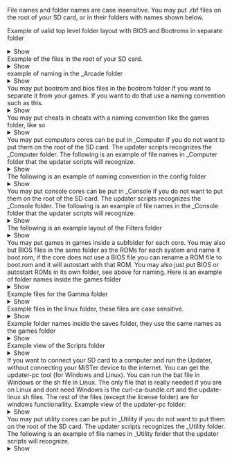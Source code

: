 File names and folder names are case insensitive.
You may put .rbf files on the root of your SD card, or in their folders with names shown below.

Example of valid top level folder layout with BIOS and Bootroms in separate folder
<details><summary>Show</summary>
<p>

```
/media/fat
├── _Arcade
├── bootrom
├── cheats
├── _Computer
├── config
├── _Console
├── Filters
├── games
├── Gamma
├── linux
├── saves
├── Scripts
├── updater-pc
└── _Utility
```

</p>
</details>
Example of the files in the root of your SD card.
<details><summary>Show</summary>
<p>

```
/media/flash
├── menu.jpg
├── menu.rbf
├── MiSTer
└──MiSTer.ini
```

</p>
</details>
example of naming in the _Arcade folder
<details><summary>Show</summary>
<p>

```
_Arcade
├── 1942_20190226.rbf
├── 1943_20190509.rbf
├── Alibaba_20180313.rbf
├── Amidar_20180313.rbf
└── Arkanoid_20190227.rbf
```

</p>
</details>
You may put bootrom and bios files in the bootrom folder if you want to separate it from your games. If you want to do that use a naming convention such as this.
<details><summary>Show</summary>
<p>

```
bootrom
├── a.1942.rom
├── a.1943.rom
├── a.alibbt.rom
├── a.amidar.rom
├── a.arkanoid.rom
├── C64.rom
├── ColecoVision.rom
├── Genesis.rom
├── jtbiocom.rom
├── jtbtiger.rom
├── jtcom.rom
├── jtf1drm.rom
├── jtgng.rom
├── jtgun.rom
├── jttora.rom
├── jtvulgus.rom
├── MacPlus.rom
├── MegaCD.rom
├── Odyssey2.rom
├── QL.rom
├── SNES.rom
├── Spectrum.rom
├── TGFX16.rom
├── TI-99_4A.rom
├── TSConf.rom
├── Vectrex.rom
└── X68000.rom
```

</p>
</details>
You may put cheats in cheats with a naming convention like the games folder, like so
<details><summary>Show</summary>
<p>

```
cheats
├── GameBoy
├── Genesis
├── NES
├── SMS
├── SNES
└── TGFX16
```

</p>
</details>
You may put computers cores can be put in _Computer if you do not want to put them on the root of the SD card. The updater scripts recognizes the _Computer folder. The following is an example of file names in _Computer folder that the updater scripts will recognize.
<details><summary>Show</summary>
<p>

```
_Computer
├── Altair8800_20181113.rbf
├── Amstrad_20190923.rbf
├── ao486_20190927.rbf
├── Apogee_20190927.rbf
├── Apple-I_20190812.rbf
├── Apple-II_20191005.rbf
├── Aquarius_20190927.rbf
├── Archie_20191204.rbf
├── Atari800_20190927.rbf
├── BBCMicro_20190927.rbf
├── BK0011M_20190926.rbf
├── C16_20190924.rbf
├── C64_20190927.rbf
├── ht1080z_20190805.rbf
├── Jupiter_20190927.rbf
├── MacPlus_20190928.rbf
├── minimig_20170626.rbf
├── Minimig_20191204.rbf
├── MSX_20190928.rbf
├── MultiComp_20180629.rbf
├── ORAO_20181230.rbf
├── PDP1_20190101.rbf
├── PET2001_20191117.rbf
├── QL_20190928.rbf
├── SAMCoupe_20190928.rbf
├── SharpMZ_20180926.rbf
├── Specialist_20190926.rbf
├── Ti994a_20191020.rbf
├── TSConf_20190928.rbf
├── Vector-06C_20190926.rbf
├── VIC20_20190927.rbf
├── X68000_20171103.rbf
├── ZX81_20190928.rbf
└── ZX-Spectrum_20191116.rbf
```

</p>
</details>
The following is an example of naming convention in the config folder
<details><summary>Show</summary>
<p>

```
config
├── Altair8800_20181113.rbf
├── Amstrad_20190923.rbf
├── ao486_20190927.rbf
├── Apogee_20190927.rbf
├── Apple-I_20190812.rbf
├── Apple-II_20191005.rbf
├── Aquarius_20190927.rbf
├── Archie_20191204.rbf
├── Atari800_20190927.rbf
├── BBCMicro_20190927.rbf
├── BK0011M_20190926.rbf
├── C16_20190924.rbf
├── C64_20190927.rbf
├── ht1080z_20190805.rbf
├── Jupiter_20190927.rbf
├── MacPlus_20190928.rbf
├── minimig_20170626.rbf
├── Minimig_20191204.rbf
├── MSX_20190928.rbf
├── MultiComp_20180629.rbf
├── ORAO_20181230.rbf
├── PDP1_20190101.rbf
├── PET2001_20191117.rbf
├── QL_20190928.rbf
├── SAMCoupe_20190928.rbf
├── SharpMZ_20180926.rbf
├── Specialist_20190926.rbf
├── Ti994a_20191020.rbf
├── TSConf_20190928.rbf
├── Vector-06C_20190926.rbf
├── VIC20_20190927.rbf
├── X68000_20171103.rbf
├── ZX81_20190928.rbf
└── ZX-Spectrum_20191116.rbf
```

</p>
</details>
You may put console cores can be put in _Console if you do not want to put them on the root of the SD card. The updater scripts recognizes the _Console folder. The following is an example of file names in the _Console folder that the updater scripts will recognize.
<details><summary>Show</summary>
<p>

```
_Console
├── Astrocade_20190927.rbf
├── Atari2600_20190927.rbf
├── Atari5200_20190927.rbf
├── ColecoVision_20190927.rbf
├── Gameboy_20190929.rbf
├── GBA_20191204.rbf
├── Genesis_20191117.rbf
├── MegaCD_20191205.rbf
├── NeoGeo_20191205.rbf
├── NES_20191117.rbf
├── Odyssey2_20181221.rbf
├── Pong_20191006.rbf
├── SMS_20190928.rbf
├── SNES_20191117.rbf
├── TurboGrafx16_20190928.rbf
└── Vectrex_20190928.rbf
```

</p>
</details>
The following is an example layout of the Filters folder
<details><summary>Show</summary>
<p>

```
_Filters
├── Interpolation (Sharp).txt
├── LCD Color (Gameboy Color).txt
├── LCD Effects
├── LCD Monochrome (Gameboy).txt
├── Misc
├── No Interpolation.txt
├── Normal Upscaling
├── Scanlines (Bright)
├── Scanlines (Bright Sharp).txt
├── Scanlines (Bright Soft).txt
├── Scanlines (Sharp).txt
├── Scanlines (Soft).txt
├── Scanlines (Vertical)
├── SNES Interpolation (Sharp).txt
├── SNES Specific
├── Vertical Scanlines (Sharp).txt
└── Vertical Scanlines (Soft).txt
```

</p>
</details>
You may put games in games inside a subfolder for each core. You may also but BIOS files in the same folder as the ROMs for each system and name it boot.rom, if the core does not use a BIOS file you can rename a ROM file to boot.rom and it will autostart with that ROM. You may also just put BIOS or autostart ROMs in its own folder, see above for naming. Here is an example of folder names inside the games folder
<details><summary>Show</summary>
<p>

```
games
├── Altair8800
├── Amiga
├── Amstrad
├── ao486
├── APOGEE
├── Apple-I
├── Apple-II
├── AQUARIUS
├── ARCHIE
├── Astrocade
├── ATARI2600
├── ATARI5200
├── ATARI800
├── BBCMicro
├── BK0011M
├── C16
├── C64
├── Coleco
├── Doom
├── GAMEBOY
├── GBA
├── Genesis
├── HT1080Z
├── Jupiter
├── MACPLUS
├── MegaCD
├── MSX
├── MultiComp
├── NeoGeo
├── NES
├── ODYSSEY2
├── ORAO
├── PDP1
├── PET2001
├── QL
├── SAMCOUPE
├── SHARP MZ SERIES
├── SMS
├── SNES
├── Spectrum
├── SPMX
├── TGFX16
├── TI-99_4A
├── TSConf
├── VECTOR06
├── VECTREX
├── VIC20
├── X68000
└── ZX81
```

</p>
</details>
Example files for the Gamma folder
<details><summary>Show</summary>
<p>

```
Gamma
├── Poly 2.3.txt
├── Poly 2.4.txt
├── Poly 2.5.txt
├── Poly 2.6.txt
├── Poly 2.7.txt
├── Poly 2.8.txt
├── Poly 2.9.txt
├── Poly 3.0.txt
├── Poly_Gamma
└── Pure_Gamma
```

</p>
</details>
Example files in the linux folder, these files are case sensitive. 
<details><summary>Show</summary>
<p>

```
linux
├── bluetooth
├── linux.img
├── MidiLink.INI
├── mt32-rom-data
├── ppp_options
├── _samba.sh
├── soundfonts
├── uboot.img
├── unrar-nonfree
├── updateboot
├── _wpa_supplicant.conf
├── wpa_supplicant.conf
└── zImage_dtb
```

</p>
</details>
Example folder names inside the saves folder, they use the same names as the games folder
<details><summary>Show</summary>
<p>

```
saves
├── GBA
├── Genesis
├── NES
├── SMS
└── SNES
```

</p>
</details>
Example view of the Scripts folder
<details><summary>Show</summary>
<p>

```
Scripts
├── bluetooth_pair.sh
├── build_mame_roms.sh
├── change_ini_properties.sh.inc
├── change_ini_property.sh.inc
├── cifs_mount.sh
├── cifs_umount.sh
├── core_manager.sh
├── firewall_off.sh
├── firewall_on.sh
├── ftp_off.sh
├── ftp_on.sh
├── gdrive_config_download.sh
├── gdrive_config_upload.sh
├── gdrive_saves_download.sh
├── gdrive_saves_upload.sh
├── gdrive.sh.inc
├── ini_settings.sh
├── mac_address_change.sh
├── rclone_config_download.sh
├── rclone_config_upload.sh
├── rclone_saves_download.sh
├── rclone_saves_upload.sh
├── rclone.sh.inc
├── reboot.sh
├── rtc.sh
├── samba_off.sh
├── samba_on.sh
├── security_fixes.sh
├── soundfont_install.sh
├── ssh_off.sh
├── ssh_on.sh
├── timezone.sh
├── update.ini
├── update.sh
├── video_mode_ntsc_pal_off.sh
├── video_mode_ntsc_pal_on.sh
├── video_settings_compatibility.sh
├── video_settings_optimal.sh
└── wifi.sh
```

</p>
</details>
If you want to connect your SD card to a computer and run the Updater, without connecting your MiSTer device to the internet. You can get the updater-pc tool (for Windows and Linux). You can run the bat file in Windows or the sh file in Linux. The only file that is really needed if you are on Linux and dont need Windows is the curl-ca-bundle.crt and the update-linux.sh files. The rest of the files (except the license folder) are for windows functionallity. Example view of the updater-pc folder:
<details><summary>Show</summary>
<p>

```
updater-pc
├── awk
├── bash.exe
├── cat.exe
├── curl-ca-bundle.crt
├── curl.exe
├── cygattr-1.dll
├── cygbz2-1.dll
├── cyggcc_s-1.dll
├── cyggmp-10.dll
├── cygiconv-2.dll
├── cygintl-8.dll
├── cygmpfr-6.dll
├── cygncursesw-10.dll
├── cygpcre-1.dll
├── cygreadline7.dll
├── cygwin1.dll
├── date.exe
├── gawk.exe
├── grep.exe
├── head.exe
├── libcurl.dll
├── licenses
├── md5sum.exe
├── mkdir.exe
├── mktemp.exe
├── mv.exe
├── ps.exe
├── rm.exe
├── sed.exe
├── sync.exe
├── touch.exe
├── tr.exe
├── unzip.exe
├── update-linux.sh
└── update-win.bat
```

</p>
</details>
You may put utility cores can be put in _Utility if you do not want to put them on the root of the SD card. The updater scripts recognizes the _Utility folder. The following is an example of file names in _Utility folder that the updater scripts will recognize.
<details><summary>Show</summary>
<p>

```
_Utility
└── memtest_20190920.rbf
```

</p>
</details>